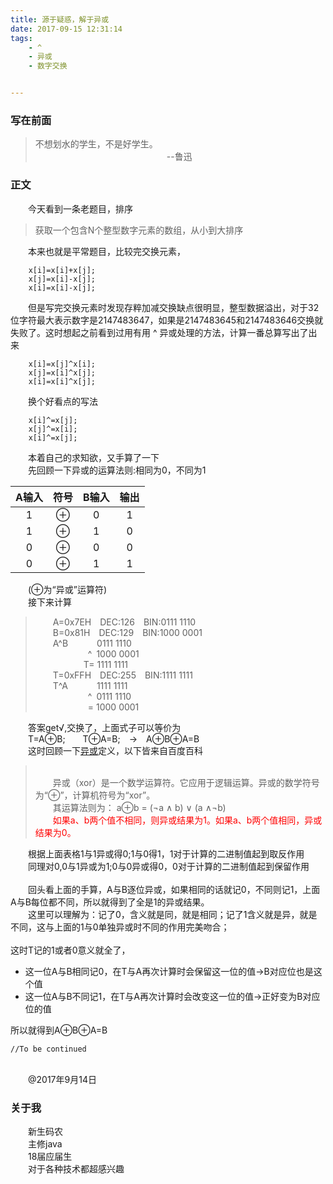 ```yaml
---
title: 源于疑惑，解于异或
date: 2017-09-15 12:31:14
tags:  
	- ^ 
	- 异或 
	- 数字交换 


---
```



### 写在前面

>不想划水的学生，不是好学生。<br>
&emsp;&emsp;&emsp;&emsp;&emsp;&emsp;&emsp;&emsp;&emsp;&emsp;&emsp;&emsp;&emsp;&emsp;&emsp;--鲁迅


<!-- more -->
### 正文
&emsp;&emsp;今天看到一条老题目，排序

   > 获取一个包含N个整型数字元素的数组，从小到大排序

&emsp;&emsp;本来也就是平常题目，比较完交换元素，
	
		x[i]=x[i]+x[j];
		x[j]=x[i]-x[j];
		x[i]=x[i]-x[j];

&emsp;&emsp;但是写完交换元素时发现存粹加减交换缺点很明显，整型数据溢出，对于32位字符最大表示数字是2147483647，如果是2147483645和2147483646交换就失败了。这时想起之前看到过用有用 ^ 异或处理的方法，计算一番总算写出了出来

		x[i]=x[j]^x[i];
		x[j]=x[i]^x[j];
		x[i]=x[i]^x[j];

&emsp;&emsp;换个好看点的写法

		x[i]^=x[j];
		x[j]^=x[i];
		x[i]^=x[j];

&emsp;&emsp;本着自己的求知欲，又手算了一下
<br>&emsp;&emsp;先回顾一下异或的运算法则:相同为0，不同为1

A输入|符号|B输入|输出
:-:|:-:|:-:|:-:
1|⊕|0|1
1|⊕|1|0
0|⊕|0|0
0|⊕|1|1

&emsp;&emsp;(⊕为“异或”运算符)<br>
&emsp;&emsp;接下来计算

> &emsp;&emsp;A=0x7EH&emsp;DEC:126&emsp;BIN:0111 1110<br>
 &emsp;&emsp;B=0x81H&emsp;DEC:129&emsp;BIN:1000 0001<br>
 &emsp;&emsp;A^B &emsp;&emsp;&emsp;0111 1110<br>
 &emsp;&emsp;&emsp;&emsp;&emsp;&emsp;^&ensp;1000 0001<br>
 &emsp;&emsp;&emsp;&emsp;&emsp;&ensp;T=&nbsp;1111 1111<br>
 &emsp;&emsp;T=0xFFH&emsp;DEC:255&emsp;BIN:1111 1111<br>
 &emsp;&emsp;T^A &emsp;&emsp;&emsp;1111 1111<br>
 &emsp;&emsp;&emsp;&emsp;&emsp;&emsp;^&ensp;0111 1110<br>
 &emsp;&emsp;&emsp;&emsp;&emsp;&emsp;=&nbsp;1000 0001<br>

&emsp;&emsp;答案get√,交换了，上面式子可以等价为<br>&emsp;&emsp;T=A⊕B;&emsp;&emsp;T⊕A=B;&emsp;→&emsp;A⊕B⊕A=B<br>&emsp;&emsp;这时回顾一下[异或](https://baike.baidu.com/item/%E5%BC%82%E6%88%96)定义，以下皆来自百度百科
><br>&emsp;&emsp;异或（xor）是一个数学运算符。它应用于逻辑运算。异或的数学符号为“⊕”，计算机符号为“xor”。<br>&emsp;&emsp;其运算法则为：
a⊕b = (¬a ∧ b) ∨ (a ∧¬b)<br>&emsp;&emsp;<span style="color:red">如果a、b两个值不相同，则异或结果为1。如果a、b两个值相同，异或结果为0。</span>

&emsp;&emsp;根据上面表格1与1异或得0;1与0得1，1对于计算的二进制值起到取反作用<br>&emsp;&emsp;同理对0,0与1异或为1;0与0异或得0，0对于计算的二进制值起到保留作用<br><br>
&emsp;&emsp;回头看上面的手算，A与B逐位异或，如果相同的话就记0，不同则记1，上面A与B每位都不同，所以就得到了全是1的异或结果。
<br>&emsp;&emsp;这里可以理解为：记了0，含义就是同，就是相同；记了1含义就是异，就是不同，这与上面的1与0单独异或时不同的作用完美吻合；<br><br>这时T记的1或者0意义就全了，

* 这一位A与B相同记0，在T与A再次计算时会保留这一位的值→B对应位也是这个值
* 这一位A与B不同记1，在T与A再次计算时会改变这一位的值→正好变为B对应位的值

所以就得到A⊕B⊕A=B

	//To be continued

<br>&emsp;&emsp;@2017年9月14日

### 关于我
&emsp;&emsp;新生码农<br>&emsp;&emsp;主修java<br>&emsp;&emsp;18届应届生<br>&emsp;&emsp;对于各种技术都超感兴趣